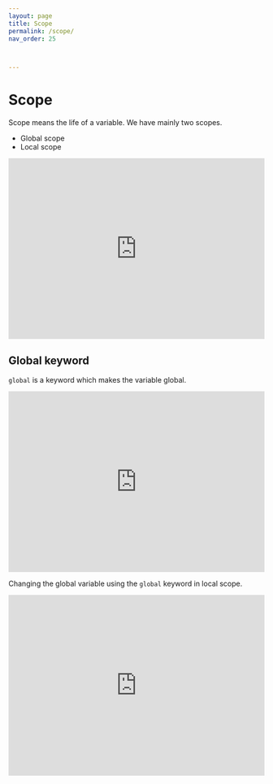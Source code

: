 ```yaml
---
layout: page
title: Scope
permalink: /scope/
nav_order: 25



---
```

# Scope

Scope means the life of a variable. We have mainly two scopes.
* Global scope
* Local scope

<div class="code-example">
<iframe src="https://trinket.io/embed/python3/d306875ef2" width="100%" height="356" frameborder="0" marginwidth="0" marginheight="0" allowfullscreen></iframe>
</div>

## Global keyword
`global` is a keyword which makes the variable global.

<div class="code-example">
<iframe src="https://trinket.io/embed/python3/832a8919fd" width="100%" height="356" frameborder="0" marginwidth="0" marginheight="0" allowfullscreen></iframe>
</div>

Changing the global variable using the `global` keyword in local scope.

<div class="code-example">
<iframe src="https://trinket.io/embed/python3/f03b08bda2" width="100%" height="356" frameborder="0" marginwidth="0" marginheight="0" allowfullscreen></iframe>
</div>





